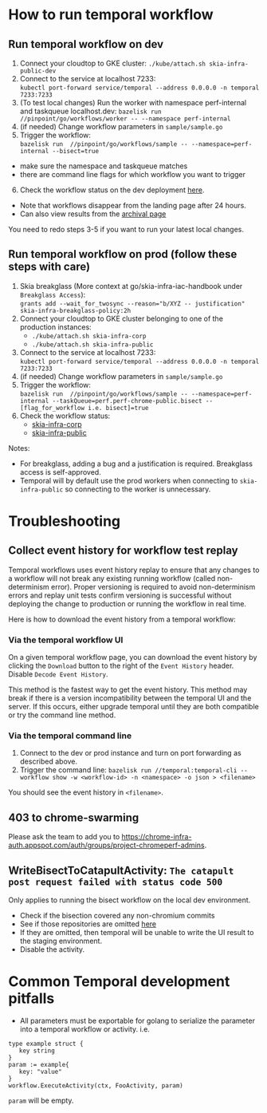 # How to run temporal workflow

## Run temporal workflow on dev

1. Connect your cloudtop to GKE cluster:
   `./kube/attach.sh skia-infra-public-dev`
2. Connect to the service at localhost 7233:<br>
   `kubectl port-forward service/temporal --address 0.0.0.0 -n temporal 7233:7233`
3. (To test local changes) Run the worker with namespace perf-internal and taskqueue localhost.dev:
   `bazelisk run //pinpoint/go/workflows/worker -- --namespace perf-internal`
4. (if needed) Change workflow parameters in `sample/sample.go`
5. Trigger the workflow:<br>
   `bazelisk run  //pinpoint/go/workflows/sample -- --namespace=perf-internal --bisect=true`

- make sure the namespace and taskqueue matches
- there are command line flags for which workflow you want to trigger

6. Check the workflow status on the dev deployment
   [here](https://temporal-ui-dev.corp.goog/namespaces/perf-internal/workflows).

- Note that workflows disappear from the landing page after 24 hours.
- Can also view results from the
  [archival page](https://temporal-ui-dev.corp.goog/namespaces/perf-internal/archival)

You need to redo steps 3-5 if you want to run your latest local changes.

## Run temporal workflow on prod (follow these steps with care)

1. Skia breakglass (More context at go/skia-infra-iac-handbook under `Breakglass Access`):<br>
   `grants add --wait_for_twosync --reason="b/XYZ -- justification"
skia-infra-breakglass-policy:2h`
2. Connect your cloudtop to GKE cluster belonging to one of the production instances:
   - `./kube/attach.sh skia-infra-corp`
   - `./kube/attach.sh skia-infra-public`
3. Connect to the service at localhost 7233:<br>
   `kubectl port-forward service/temporal --address 0.0.0.0 -n temporal 7233:7233`
4. (if needed) Change workflow parameters in `sample/sample.go`
5. Trigger the workflow:<br>
   `bazelisk run  //pinpoint/go/workflows/sample -- --namespace=perf-internal
--taskQueue=perf.perf-chrome-public.bisect --[flag_for_workflow i.e. bisect]=true`
6. Check the workflow status:
   - [skia-infra-corp](https://skia-temporal-ui.corp.goog/namespaces/perf-internal/workflows)
   - [skia-infra-public](https://temporal-ui.skia.org/namespaces/perf-internal/workflows)

Notes:

- For breakglass, adding a bug and a justification is required. Breakglass access is self-approved.
- Temporal will by default use the prod workers when connecting to `skia-infra-public` so
  connecting to the worker is unnecessary.

# Troubleshooting

## Collect event history for workflow test replay

Temporal workflows uses event history replay to ensure that any changes to a workflow will not
break any existing running workflow (called non-determinism error). Proper versioning is required
to avoid non-determinism errors and replay unit tests confirm versioning is successful without
deploying the change to production or running the workflow in real time.

Here is how to download the event history from a temporal workflow:

### Via the temporal workflow UI

On a given temporal workflow page, you can download the event history by clicking the `Download`
button to the right of the `Event History` header. Disable `Decode Event History`.

This method is the fastest way to get the event history. This method may break if there is a version
incompatibility between the temporal UI and the server. If this occurs, either upgrade temporal
until they are both compatible or try the command line method.

### Via the temporal command line

1. Connect to the dev or prod instance and turn on port forwarding as described above.
2. Trigger the command line:
   `bazelisk run //temporal:temporal-cli -- workflow show -w <workflow-id> -n <namespace> -o json > <filename>`

You should see the event history in `<filename>`.

## 403 to chrome-swarming

Please ask the team to add you to
https://chrome-infra-auth.appspot.com/auth/groups/project-chromeperf-admins.

## WriteBisectToCatapultActivity: `The catapult post request failed with status code 500`

Only applies to running the bisect workflow on the local dev environment.

- Check if the bisection covered any non-chromium commits
- See if those repositories are omitted [here](https://pantheon.corp.google.com/datastore/databases/-default-/entities;kind=Repository;ns=__$DEFAULT$__/query/kind?e=-13802955&mods=component_inspector&project=chromeperf-stage)
- If they are omitted, then temporal will be unable to write the UI result to the staging environment.
- Disable the activity.

# Common Temporal development pitfalls

- All parameters must be exportable for golang to serialize the parameter into
  a temporal workflow or activity. i.e.

```
type example struct {
   key string
}
param := example{
   key: "value"
}
workflow.ExecuteActivity(ctx, FooActivity, param)
```

`param` will be empty.
